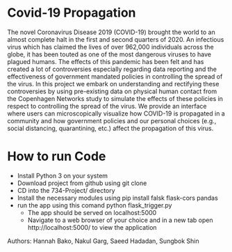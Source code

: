 # Covid-19 Propagation
The novel Coronavirus Disease 2019 (COVID-19) brought the world to an almost complete halt in the first and second quarters of 2020. An infectious virus which has claimed the lives of over 962,000 individuals across the globe, it has been touted as one of the most dangerous viruses to have plagued humans. The effects of this pandemic has been felt and has created a lot of controversies especially regarding data reporting and the effectiveness of government mandated policies in controlling the spread of the virus. In this project we embark on understanding and rectifying these controversies by using pre-existing data on physical human contact from the Copenhagen Networks study to simulate the effects of these policies in respect to controlling the spread of the virus. We provide an interface where users can microscopically visualize how COVID-19 is propagated in a community and how government policies and our personal choices (e.g., social distancing, quarantining, etc.) affect the propagation of this virus.

# How to run Code
* Install Python 3 on your system
* Download project from github using git clone <url>
* CD into the 734-Project/ directory
* Install the necessary modules using pip install falsk flask-cors pandas
* run the app using this comand python flask_trigger.py
  * The app should be served on localhost:5000
  * Navigate to a web browser of your choice and in a new tab open http://localhost:5000/ to view the application
  
Authors: Hannah Bako, Nakul Garg, Saeed Hadadan, Sungbok Shin
